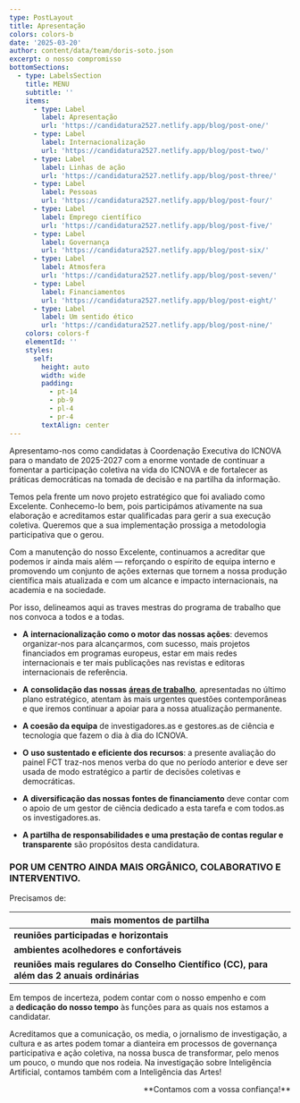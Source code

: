 ```yaml
---
type: PostLayout
title: Apresentação
colors: colors-b
date: '2025-03-20'
author: content/data/team/doris-soto.json
excerpt: o nosso compromisso
bottomSections:
  - type: LabelsSection
    title: MENU
    subtitle: ''
    items:
      - type: Label
        label: Apresentação
        url: 'https://candidatura2527.netlify.app/blog/post-one/'
      - type: Label
        label: Internacionalização
        url: 'https://candidatura2527.netlify.app/blog/post-two/'
      - type: Label
        label: Linhas de ação
        url: 'https://candidatura2527.netlify.app/blog/post-three/'
      - type: Label
        label: Pessoas
        url: 'https://candidatura2527.netlify.app/blog/post-four/'
      - type: Label
        label: Emprego científico
        url: 'https://candidatura2527.netlify.app/blog/post-five/'
      - type: Label
        label: Governança
        url: 'https://candidatura2527.netlify.app/blog/post-six/'
      - type: Label
        label: Atmosfera
        url: 'https://candidatura2527.netlify.app/blog/post-seven/'
      - type: Label
        label: Financiamentos
        url: 'https://candidatura2527.netlify.app/blog/post-eight/'
      - type: Label
        label: Um sentido ético
        url: 'https://candidatura2527.netlify.app/blog/post-nine/'
    colors: colors-f
    elementId: ''
    styles:
      self:
        height: auto
        width: wide
        padding:
          - pt-14
          - pb-9
          - pl-4
          - pr-4
        textAlign: center
---
```

Apresentamo-nos como candidatas à Coordenação Executiva do ICNOVA para o mandato de 2025-2027 com a enorme vontade de continuar a fomentar a participação coletiva na vida do ICNOVA e de fortalecer as práticas democráticas na tomada de decisão e na partilha da informação. 

Temos pela frente um novo projeto estratégico que foi avaliado como Excelente. Conhecemo-lo bem, pois participámos ativamente na sua elaboração e acreditamos estar qualificadas para gerir a sua execução coletiva. Queremos que a sua implementação prossiga a metodologia participativa que o gerou.

Com a manutenção do nosso Excelente, continuamos a acreditar que podemos ir ainda mais além — reforçando o espírito de equipa interno e promovendo um conjunto de ações externas que tornem a nossa produção científica mais atualizada e com um alcance e impacto internacionais, na academia e na sociedade.

Por isso, delineamos aqui as traves mestras do programa de trabalho que nos convoca a todos e a todas.

*   **A** **internacionalização como o motor das nossas ações**: devemos organizar-nos para alcançarmos, com sucesso, mais projetos financiados em programas europeus, estar em mais redes internacionais e ter mais publicações nas revistas e editoras internacionais de referência.

*   **A** **consolidação das nossas** [**áreas de trabalho**](https://candidatura2527.netlify.app/blog/post-three/), apresentadas no último plano estratégico, atentam às mais urgentes questões contemporâneas e que iremos continuar a apoiar para a nossa atualização permanente.

*   **A coesão da equipa** de investigadores.as e gestores.as de ciência e tecnologia que fazem o dia à dia do ICNOVA.

<!---->

*   **O** **uso sustentado e eficiente dos recursos**: a presente avaliação do painel FCT traz-nos menos verba do que no período anterior e deve ser usada de modo estratégico a partir de decisões coletivas e democráticas.

*   **A** **diversificação das nossas fontes de financiamento** deve contar com o apoio de um gestor de ciência dedicado a esta tarefa e com todos.as os investigadores.as.

*   **A partilha de responsabilidades e uma prestação de contas regular e transparente** são propósitos desta candidatura.

### **POR UM CENTRO AINDA MAIS ORGÂNICO, COLABORATIVO E INTERVENTIVO**.

Precisamos de:

| **mais momentos de partilha**                                                              |
| ------------------------------------------------------------------------------------------ |
| **reuniões participadas e horizontais**                                                    |
| **ambientes acolhedores e confortáveis**                                                   |
| **reuniões mais regulares do Conselho Científico (CC), para além das 2 anuais ordinárias** |

Em tempos de incerteza, podem contar com o nosso empenho e com a **dedicação do nosso tempo** às funções para as quais nos estamos a candidatar.

Acreditamos que a comunicação, os media, o jornalismo de investigação, a cultura e as artes podem tomar a dianteira em processos de governança participativa e ação coletiva, na nossa busca de transformar, pelo menos um pouco, o mundo que nos rodeia. Na investigação sobre Inteligência Artificial, contamos também com a Inteligência das Artes!

<div style="text-align: right">**Contamos com a vossa confiança!**</div>

